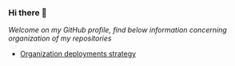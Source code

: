### Hi there 👋

*Welcome on my GitHub profile, find below information concerning organization of my repositories*

* [Organization deployments strategy](docs/deployment-strategy.md)
